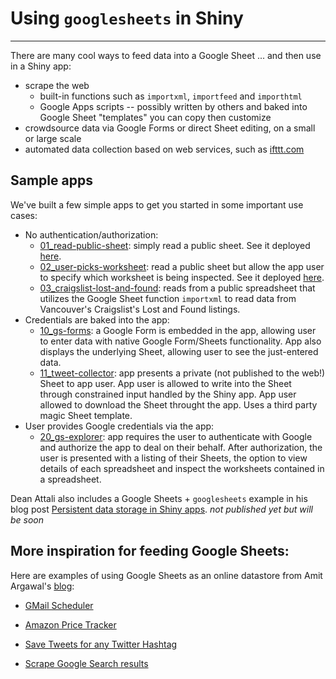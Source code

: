 <!-- README.md is generated from README.Rmd. Please edit that file -->
Using `googlesheets` in Shiny
=============================

------------------------------------------------------------------------

There are many cool ways to feed data into a Google Sheet ... and then use in a Shiny app:

-   scrape the web
    -   built-in functions such as `importxml`, `importfeed` and `importhtml`
    -   Google Apps scripts -- possibly written by others and baked into Google Sheet "templates" you can copy then customize
-   crowdsource data via Google Forms or direct Sheet editing, on a small or large scale
-   automated data collection based on web services, such as [ifttt.com](https://ifttt.com)

Sample apps
-----------

We've built a few simple apps to get you started in some important use cases:

-   No authentication/authorization:
    -   [01\_read-public-sheet](01_read-public-sheet): simply read a public sheet. See it deployed [here](https://jennybc.shinyapps.io/01_read-public-sheet).
    -   [02\_user-picks-worksheet](02-user-picks-worksheet): read a public sheet but allow the app user to specify which worksheet is being inspected. See it deployed [here](https://jennybc.shinyapps.io/02_user-picks-worksheet).
    -   [03\_craigslist-lost-and-found](03_craigslist-lost-and-found): reads from a public spreadsheet that utilizes the Google Sheet function `importxml` to read data from Vancouver's Craigslist's Lost and Found listings.
-   Credentials are baked into the app:
    -   [10\_gs-forms](10_gs-forms): a Google Form is embedded in the app, allowing user to enter data with native Google Form/Sheets functionality. App also displays the underlying Sheet, allowing user to see the just-entered data.
    -   [11\_tweet-collector](11_tweet-collector): app presents a private (not published to the web!) Sheet to app user. App user is allowed to write into the Sheet through constrained input handled by the Shiny app. App user allowed to download the Sheet throught the app. Uses a third party magic Sheet template.
-   User provides Google credentials via the app:
    -   [20\_gs-explorer](20_gs-explorer): app requires the user to authenticate with Google and authorize the app to deal on their behalf. After authorization, the user is presented with a listing of their Sheets, the option to view details of each spreadsheet and inspect the worksheets contained in a spreadsheet.

Dean Attali also includes a Google Sheets + `googlesheets` example in his blog post [Persistent data storage in Shiny apps](http://deanattali.com). *not published yet but will be soon*

More inspiration for feeding Google Sheets:
-------------------------------------------

Here are examples of using Google Sheets as an online datastore from Amit Argawal's [blog](http://www.labnol.org/tag/guide/):

-   [GMail Scheduler](http://www.labnol.org/internet/schedule-gmail-send-later/24867/)

-   [Amazon Price Tracker](http://www.labnol.org/internet/amazon-price-tracker/28156/)

-   [Save Tweets for any Twitter Hashtag](http://www.labnol.org/internet/save-twitter-hashtag-tweets/6505/)

-   [Scrape Google Search results](http://www.labnol.org/internet/google-web-scraping/28450/)
